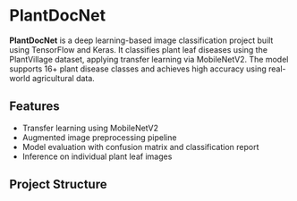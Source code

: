 # PlantDocNet

**PlantDocNet** is a deep learning-based image classification project built using TensorFlow and Keras. It classifies plant leaf diseases using the PlantVillage dataset, applying transfer learning via MobileNetV2. The model supports 16+ plant disease classes and achieves high accuracy using real-world agricultural data.

## Features
- Transfer learning using MobileNetV2
- Augmented image preprocessing pipeline
- Model evaluation with confusion matrix and classification report
- Inference on individual plant leaf images

## Project Structure

